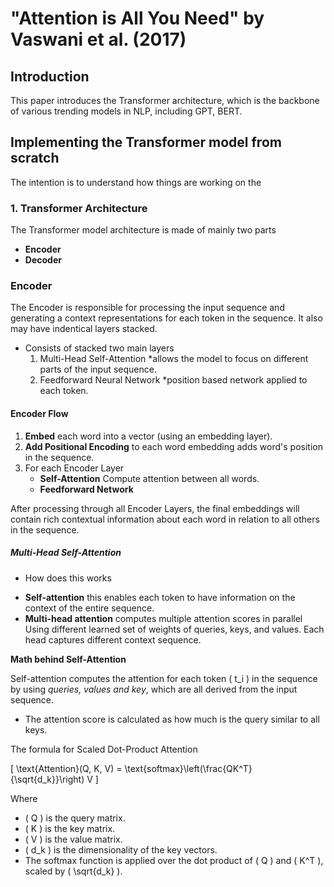# "Attention is All You Need" by Vaswani et al. (2017)

## Introduction
This paper introduces the Transformer architecture, which is the  backbone of various trending models in NLP, including GPT, BERT.

## Implementing the Transformer model from scratch

The intention is to understand how things are working on the

### 1. Transformer Architecture

The Transformer model architecture is made of mainly two parts

- **Encoder**
- **Decoder**

### Encoder
  The Encoder is responsible for processing the input sequence and generating a context representations for each token in the sequence. It also may have indentical layers stacked.

  - Consists of stacked two main layers
    1. Multi-Head Self-Attention
       \*allows the model to focus on different parts of the input sequence.
    2. Feedforward Neural Network
       \*position based network applied to each token.

#### Encoder Flow

1. **Embed** each word into a vector (using an embedding layer).
2. **Add Positional Encoding** to each word embedding adds word's position in the sequence.
3. For each Encoder Layer
   - **Self-Attention** Compute attention between all words.
   - **Feedforward Network**

After processing through all Encoder Layers, the final embeddings will contain rich contextual information about each word in relation to all others in the sequence.

##### **Multi-Head Self-Attention**
* How does this works
- **Self-attention** this enables each token to have information on the context of the entire sequence.
- **Multi-head attention** computes multiple attention scores in parallel Using different learned set of weights of queries, keys, and values. Each head captures different context sequence.




**Math behind Self-Attention**

Self-attention computes the attention for each token \( t_i \) in the sequence by using _queries, values and key_, which are all derived from the input sequence.

- The attention score is calculated as how much is the query similar to all keys.

The formula for Scaled Dot-Product Attention

\[
\text{Attention}(Q, K, V) = \text{softmax}\left(\frac{QK^T}{\sqrt{d_k}}\right) V
\]

Where

- \( Q \) is the query matrix.
- \( K \) is the key matrix.
- \( V \) is the value matrix.
- \( d_k \) is the dimensionality of the key vectors.
- The softmax function is applied over the dot product of \( Q \) and \( K^T \), scaled by \( \sqrt{d_k} \).
